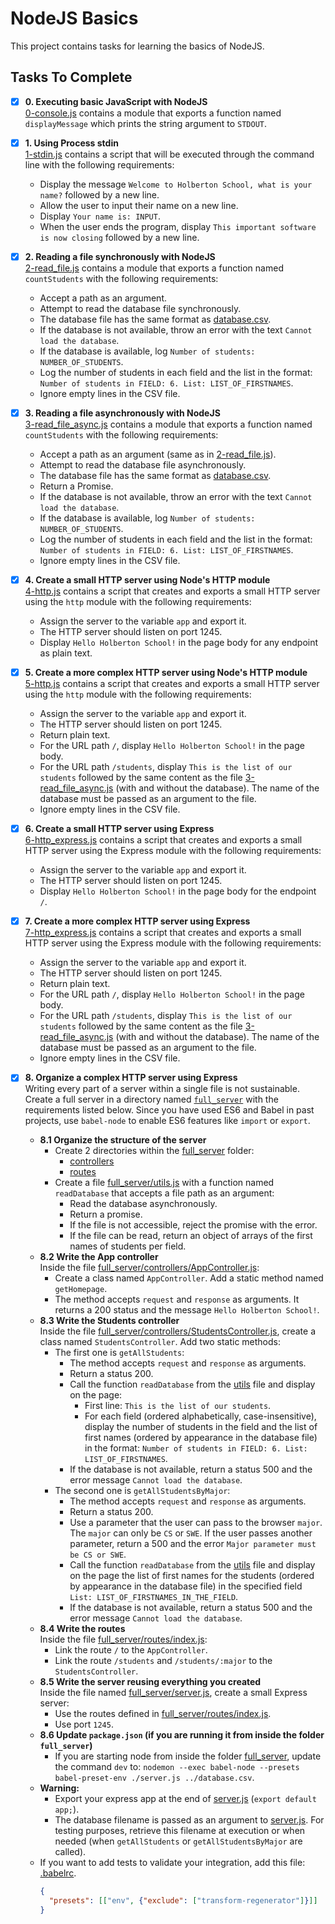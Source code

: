 # NodeJS Basics

This project contains tasks for learning the basics of NodeJS.

## Tasks To Complete

- [x] **0. Executing basic JavaScript with NodeJS**<br/>
  [0-console.js](0-console.js) contains a module that exports a function named `displayMessage` which prints the string argument to `STDOUT`.

- [x] **1. Using Process stdin**<br/>
  [1-stdin.js](1-stdin.js) contains a script that will be executed through the command line with the following requirements:
  - Display the message `Welcome to Holberton School, what is your name?` followed by a new line.
  - Allow the user to input their name on a new line.
  - Display `Your name is: INPUT`.
  - When the user ends the program, display `This important software is now closing` followed by a new line.

- [x] **2. Reading a file synchronously with NodeJS**<br/>
  [2-read_file.js](2-read_file.js) contains a module that exports a function named `countStudents` with the following requirements:
  - Accept a path as an argument.
  - Attempt to read the database file synchronously.
  - The database file has the same format as [database.csv](database.csv).
  - If the database is not available, throw an error with the text `Cannot load the database`.
  - If the database is available, log `Number of students: NUMBER_OF_STUDENTS`.
  - Log the number of students in each field and the list in the format: `Number of students in FIELD: 6. List: LIST_OF_FIRSTNAMES`.
  - Ignore empty lines in the CSV file.

- [x] **3. Reading a file asynchronously with NodeJS**<br/>
  [3-read_file_async.js](3-read_file_async.js) contains a module that exports a function named `countStudents` with the following requirements:
  - Accept a path as an argument (same as in [2-read_file.js](2-read_file.js)).
  - Attempt to read the database file asynchronously.
  - The database file has the same format as [database.csv](database.csv).
  - Return a Promise.
  - If the database is not available, throw an error with the text `Cannot load the database`.
  - If the database is available, log `Number of students: NUMBER_OF_STUDENTS`.
  - Log the number of students in each field and the list in the format: `Number of students in FIELD: 6. List: LIST_OF_FIRSTNAMES`.
  - Ignore empty lines in the CSV file.

- [x] **4. Create a small HTTP server using Node's HTTP module**<br/>
  [4-http.js](4-http.js) contains a script that creates and exports a small HTTP server using the `http` module with the following requirements:
  - Assign the server to the variable `app` and export it.
  - The HTTP server should listen on port 1245.
  - Display `Hello Holberton School!` in the page body for any endpoint as plain text.

- [x] **5. Create a more complex HTTP server using Node's HTTP module**<br/>
  [5-http.js](5-http.js) contains a script that creates and exports a small HTTP server using the `http` module with the following requirements:
  - Assign the server to the variable `app` and export it.
  - The HTTP server should listen on port 1245.
  - Return plain text.
  - For the URL path `/`, display `Hello Holberton School!` in the page body.
  - For the URL path `/students`, display `This is the list of our students` followed by the same content as the file [3-read_file_async.js](3-read_file_async.js) (with and without the database). The name of the database must be passed as an argument to the file.
  - Ignore empty lines in the CSV file.

- [x] **6. Create a small HTTP server using Express**<br/>
  [6-http_express.js](6-http_express.js) contains a script that creates and exports a small HTTP server using the Express module with the following requirements:
  - Assign the server to the variable `app` and export it.
  - The HTTP server should listen on port 1245.
  - Display `Hello Holberton School!` in the page body for the endpoint `/`.

- [x] **7. Create a more complex HTTP server using Express**<br/>
  [7-http_express.js](7-http_express.js) contains a script that creates and exports a small HTTP server using the Express module with the following requirements:
  - Assign the server to the variable `app` and export it.
  - The HTTP server should listen on port 1245.
  - Return plain text.
  - For the URL path `/`, display `Hello Holberton School!` in the page body.
  - For the URL path `/students`, display `This is the list of our students` followed by the same content as the file [3-read_file_async.js](3-read_file_async.js) (with and without the database). The name of the database must be passed as an argument to the file.
  - Ignore empty lines in the CSV file.

- [x] **8. Organize a complex HTTP server using Express**<br/>
  Writing every part of a server within a single file is not sustainable. Create a full server in a directory named [`full_server`](full_server) with the requirements listed below. Since you have used ES6 and Babel in past projects, use `babel-node` to enable ES6 features like `import` or `export`.
  - **8.1 Organize the structure of the server**
    - Create 2 directories within the [full_server](full_server) folder:
      - [controllers](full_server/controllers/)
      - [routes](full_server/routes/)
    - Create a file [full_server/utils.js](full_server/utils.js) with a function named `readDatabase` that accepts a file path as an argument:
      - Read the database asynchronously.
      - Return a promise.
      - If the file is not accessible, reject the promise with the error.
      - If the file can be read, return an object of arrays of the first names of students per field.
  - **8.2 Write the App controller**<br/>
    Inside the file [full_server/controllers/AppController.js](full_server/controllers/AppController.js):
    - Create a class named `AppController`. Add a static method named `getHomepage`.
    - The method accepts `request` and `response` as arguments. It returns a 200 status and the message `Hello Holberton School!`.
  - **8.3 Write the Students controller**<br/>
    Inside the file [full_server/controllers/StudentsController.js](full_server/controllers/StudentsController.js), create a class named `StudentsController`. Add two static methods:
    - The first one is `getAllStudents`:
      - The method accepts `request` and `response` as arguments.
      - Return a status 200.
      - Call the function `readDatabase` from the [utils](full_server/utils.js) file and display on the page:
        - First line: `This is the list of our students`.
        - For each field (ordered alphabetically, case-insensitive), display the number of students in the field and the list of first names (ordered by appearance in the database file) in the format: `Number of students in FIELD: 6. List: LIST_OF_FIRSTNAMES`.
      - If the database is not available, return a status 500 and the error message `Cannot load the database`.
    - The second one is `getAllStudentsByMajor`:
      - The method accepts `request` and `response` as arguments.
      - Return a status 200.
      - Use a parameter that the user can pass to the browser `major`. The `major` can only be `CS` or `SWE`. If the user passes another parameter, return a 500 and the error `Major parameter must be CS or SWE`.
      - Call the function `readDatabase` from the [utils](full_server/utils.js) file and display on the page the list of first names for the students (ordered by appearance in the database file) in the specified field `List: LIST_OF_FIRSTNAMES_IN_THE_FIELD`.
      - If the database is not available, return a status 500 and the error message `Cannot load the database`.
  - **8.4 Write the routes**<br/>
    Inside the file [full_server/routes/index.js](full_server/routes/index.js):
    - Link the route `/` to the `AppController`.
    - Link the route `/students` and `/students/:major` to the `StudentsController`.
  - **8.5 Write the server reusing everything you created**<br/>
    Inside the file named [full_server/server.js](full_server/server.js), create a small Express server:
    - Use the routes defined in [full_server/routes/index.js](full_server/routes/index.js).
    - Use port `1245`.
  - **8.6 Update `package.json` (if you are running it from inside the folder `full_server`)**
    - If you are starting node from inside the folder [full_server](full_server/), update the command `dev` to: `nodemon --exec babel-node --presets babel-preset-env ./server.js ../database.csv`.
  - **Warning:**
    - Export your express app at the end of [server.js](full_server/server.js) (`export default app;`).
    - The database filename is passed as an argument to [server.js](full_server/server.js). For testing purposes, retrieve this filename at execution or when needed (when `getAllStudents` or `getAllStudentsByMajor` are called).
  - If you want to add tests to validate your integration, add this file: [.babelrc](.babelrc).
    ```json
    {
      "presets": [["env", {"exclude": ["transform-regenerator"]}]]
    }
    ```

